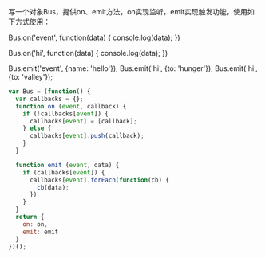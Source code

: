 写一个对象Bus，提供on、emit方法，on实现监听，emit实现触发功能，使用如下方式使用：

Bus.on('event', function(data) {
  console.log(data);
})

Bus.on('hi', function(data) {
  console.log(data);
})

Bus.emit('event', {name: 'hello'});
Bus.emit('hi', {to: 'hunger'});
Bus.emit('hi', {to: 'valley'});


``` js
var Bus = (function() {
  var callbacks = {};
  function on (event, callback) {
    if (!callbacks[event]) {
      callbacks[event] = [callback];
    } else {
      callbacks[event].push(callback);
    }
  }

  function emit (event, data) {
    if (callbacks[event]) {
      callbacks[event].forEach(function(cb) {
        cb(data);
      })
    }
  }
  return {
    on: on,
    emit: emit
  }
})();

```